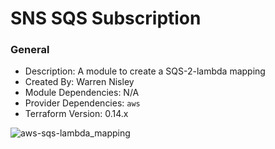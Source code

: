 # SNS SQS Subscription

### General

* Description: A module to create a SQS-2-lambda mapping
* Created By: Warren Nisley
* Module Dependencies: N/A
* Provider Dependencies: `aws`
* Terraform Version: 0.14.x

![aws-sqs-lambda_mapping](https://github.com/ChowNow/ops-tf-modules/workflows/aws-sqs-lambda_mapping/badge.svg)
